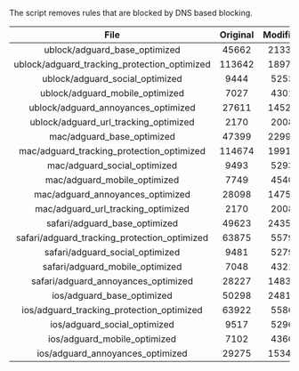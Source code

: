 The script removes rules that are blocked by DNS based blocking.


| File | Original | Modified |
|:----:|:-----:|:-----:|
| ublock/adguard_base_optimized | 45662 | 21330 |
| ublock/adguard_tracking_protection_optimized | 113642 | 18975 |
| ublock/adguard_social_optimized | 9444 | 5253 |
| ublock/adguard_mobile_optimized | 7027 | 4301 |
| ublock/adguard_annoyances_optimized | 27611 | 14520 |
| ublock/adguard_url_tracking_optimized | 2170 | 2008 |
| mac/adguard_base_optimized | 47399 | 22996 |
| mac/adguard_tracking_protection_optimized | 114674 | 19910 |
| mac/adguard_social_optimized | 9493 | 5293 |
| mac/adguard_mobile_optimized | 7749 | 4540 |
| mac/adguard_annoyances_optimized | 28098 | 14756 |
| mac/adguard_url_tracking_optimized | 2170 | 2008 |
| safari/adguard_base_optimized | 49623 | 24354 |
| safari/adguard_tracking_protection_optimized | 63875 | 5579 |
| safari/adguard_social_optimized | 9481 | 5279 |
| safari/adguard_mobile_optimized | 7048 | 4321 |
| safari/adguard_annoyances_optimized | 28227 | 14833 |
| ios/adguard_base_optimized | 50298 | 24812 |
| ios/adguard_tracking_protection_optimized | 63922 | 5586 |
| ios/adguard_social_optimized | 9517 | 5296 |
| ios/adguard_mobile_optimized | 7102 | 4360 |
| ios/adguard_annoyances_optimized | 29275 | 15340 |